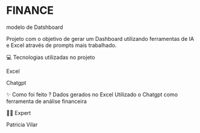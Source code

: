 # FINANCE
modelo de Datshboard

Projeto com o objetivo de gerar um Dashboard utilizando ferramentas de IA e Excel através de prompts mais trabalhado.

💻 Tecnologias utilizadas no projeto

Excel

Chatgpt

✨ Como foi feito ?
Dados gerados no Excel
Utilizado o Chatgpt como ferramenta de análise financeira

👨‍💻 Expert


   Patricia Vilar
